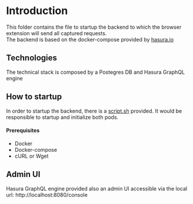 # Introduction
This folder contains the file to startup the backend to which the browser extension will send all captured requests.  
The backend is based on the docker-compose provided by [hasura.io](https://hasura.io/docs/1.0/graphql/core/getting-started/docker-simple.html#step-1-get-the-docker-compose-file)

## Technologies
The technical stack is composed by a Postegres DB and Hasura GraphQL engine

## How to startup
In order to startup the backend, there is a [script.sh](script.sh) provided.
It would be responsible to startup and initialize both pods. 

#### Prerequisites
- Docker
- Docker-compose
- cURL or Wget

## Admin UI
Hasura GraphQL engine provided also an admin UI accessible via the local url: http://localhost:8080/console